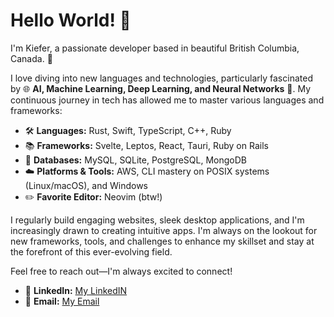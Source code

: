 # Hello World! 🚀

I'm Kiefer, a passionate developer based in beautiful British Columbia, Canada. 🌲

I love diving into new languages and technologies, particularly fascinated by 🌐 **AI, Machine Learning, Deep Learning, and Neural Networks** 🧠. My continuous journey in tech has allowed me to master various languages and frameworks:

- 🛠️ **Languages:** Rust, Swift, TypeScript, C++, Ruby
- 📚 **Frameworks:** Svelte, Leptos, React, Tauri, Ruby on Rails
- 💾 **Databases:** MySQL, SQLite, PostgreSQL, MongoDB
- ☁️ **Platforms & Tools:** AWS, CLI mastery on POSIX systems (Linux/macOS), and Windows
- ✏️ **Favorite Editor:** Neovim (btw!)

I regularly build engaging websites, sleek desktop applications, and I'm increasingly drawn to creating intuitive apps. I'm always on the lookout for new frameworks, tools, and challenges to enhance my skillset and stay at the forefront of this ever-evolving field.

Feel free to reach out—I'm always excited to connect!

- 🔗 **LinkedIn:** [My LinkedIN](https://www.linkedin.com/in/kieferh/)
- 📧 **Email:** [My Email](mailto:kiefx@pm.me)
